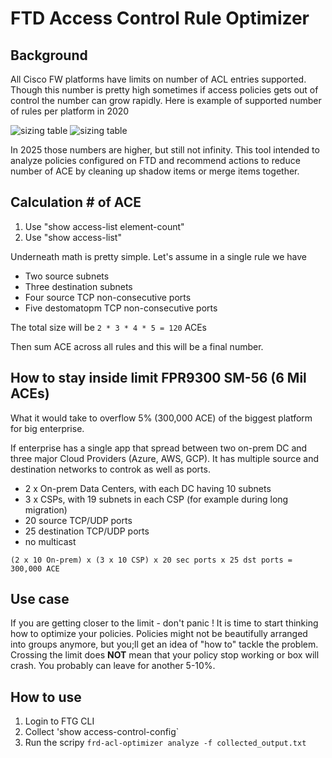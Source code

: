 # FTD Access Control Rule Optimizer

## Background

All Cisco FW platforms have limits on number of ACL entries supported. Though this number is pretty high sometimes if access policies gets out of control the number can grow rapidly. Here is example of supported number of rules per platform in 2020 

![sizing table](https://community.cisco.com/t5/image/serverpage/image-id/73366iEAEB138EA42D44C4/image-size/large?v=v2&px=999)
![sizing table](https://community.cisco.com/t5/image/serverpage/image-id/73367iD1CD3E25A3ECE12C/image-size/large?v=v2&px=999)

In 2025 those numbers are higher, but still not infinity. This tool intended to analyze policies configured on FTD and recommend actions to reduce number of ACE by cleaning up shadow items or merge items together.

## Calculation # of ACE

1. Use "show access-list element-count"
2. Use "show access-list"

Underneath math is pretty simple. Let's assume in a single rule we have
* Two source subnets
* Three destination subnets
* Four source TCP non-consecutive ports
* Five destomatopm TCP non-consecutive ports

The total size will be `2 * 3 * 4 * 5 = 120` ACEs

Then sum ACE across all rules and this will be a final number. 

## How to stay inside limit FPR9300 SM-56 (6 Mil ACEs)

What it would take to overflow 5% (300,000 ACE) of the biggest platform for big enterprise.

If enterprise has a single app that spread between two on-prem DC and three major Cloud Providers (Azure, AWS, GCP). It has multiple source and destination networks to controk as well as ports. 
* 2 x On-prem Data Centers, with each DC having 10 subnets
* 3 x CSPs, with 19 subnets in each CSP (for example during long migration)
* 20 source TCP/UDP ports
* 25 destination TCP/UDP ports
* no multicast

`(2 x 10 On-prem) x (3 x 10 CSP) x 20 sec ports x 25 dst ports = 300,000 ACE`

## Use case 

If you are getting closer to the limit - don't panic ! It is time to start thinking how to optimize your policies. Policies might not be beautifully arranged into groups anymore, but you;ll get an idea of "how to" tackle the problem. Crossing the limit does **NOT** mean that your policy stop working or box will crash. You probably can leave for another 5-10%. 

## How to use

1. Login to FTG CLI
2. Collect 'show access-control-config`
3. Run the scripy `frd-acl-optimizer analyze -f collected_output.txt`


